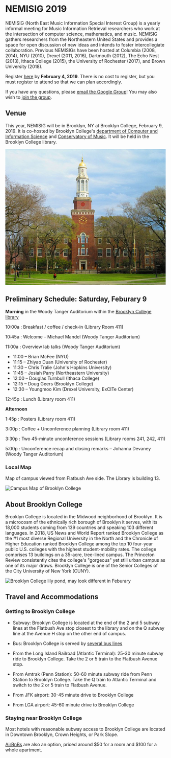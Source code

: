 # NEMISIG 2019

NEMISIG (North East Music Information Special Interest Group) is a yearly informal meeting for Music Information Retrieval researchers who work at the intersection of computer science, mathematics, and music. NEMISIG gathers researchers from the Northeastern United States and provides a space for open discussion of new ideas and intends to foster intercollegiate collaboration.  Previous NEMISIGs have been hosted at Columbia (2008, 2014), NYU (2010), Drexel (2011, 2016), Dartmouth (2012), The Echo Nest (2013), Ithaca College (2015), the University of Rochester (2017), and Brown University (2018).

Register [here](https://goo.gl/forms/zehbV5OlrGNl3exz2) by **February 4, 2019**.  There is no cost to register, but you must register to attend so that we can plan accordingly.

If you have any questions, please [email the Google Group](mailto:nemisig@googlegroups.com)! You may also wish to [join the group](https://groups.google.com/forum/#!forum/nemisig).

## Venue

This year, NEMISIG will be in Brooklyn, NY at Brooklyn College, February 9, 2019. It is co-hosted by Brooklyn College's [department of Computer and Information Science](http://www.brooklyn.cuny.edu/web/academics/schools/naturalsciences/departments/computers.php) and [Conservatory of Music](http://www.brooklyn.cuny.edu/web/academics/schools/mediaarts/departments/music.php).  It will be held in the Brooklyn College library.

![Brooklyn College Library - image from Wikipedia user Beyond My Ken](/images/library.jpg)

## Preliminary Schedule: Saturday, Feburary 9

**Morning** in the Woody Tanger Auditorium within the [Brooklyn College library](https://goo.gl/maps/VyeWi5aqm6r)

10:00a
: Breakfast / coffee / check-in (Library Room 411)

10:45a
: Welcome – Michael Mandel (Woody Tanger Auditorium)

11:00a
: Overview lab talks (Woody Tanger Auditorium)
   * 11:00 – Brian McFee (NYU)
   * 11:15 – Zhiyao Duan (University of Rochester)
   * 11:30 – Chris Tralie (John's Hopkins University)
   * 11:45 – Josiah Parry (Northeastern University)
   * 12:00 – Douglas Turnbull (Ithaca College)
   * 12:15 – Doug Geers (Brooklyn College)
   * 12:30 – Youngmoo Kim (Drexel University, ExCITe Center)

12:45p
: Lunch (Library room 411)

**Afternoon**

1:45p
: Posters (Library room 411)

3:00p
: Coffee + Unconference planning (Library room 411)

3:30p
: Two 45-minute unconference sessions (Library rooms 241, 242, 411)

5:00p
: Unconference recap and closing remarks – Johanna Devaney (Woody Tanger Auditorium)


### Local Map

Map of campus viewed from Flatbush Ave side.  The Library is building 13.

![Campus Map of Brooklyn College](http://www.brooklyn.cuny.edu/web/abo_misc/180827_Map_689x892.jpg)


## About Brooklyn College

Brooklyn College is located in the Midwood neighborhood of Brooklyn.  It is a microcosm of the ethnically rich borough of Brooklyn it serves, with its 18,000 students coming from 139 countries and speaking 103 different languages.  In 2018, US News and World Report ranked Brooklyn College as the #1 most diverse Regional University in the North and the Chronicle of Higher Education ranked Brooklyn College among the top 10 four-year public U.S. colleges with the highest student-mobility rates.  The college comprises 13 buildings on a 35-acre, tree-lined campus. The Princeton Review consistently cites the college's "gorgeous" yet still urban campus as one of its major draws.  Brooklyn College is one of the Senior Colleges of the City University of New York (CUNY).

![Brooklyn College lily pond, may look different in Feburary](http://www.brooklyn.cuny.edu/web/off_hr/170412_Spring_Lily_Pond_738x330.jpg)


## Travel and Accommodations

### Getting to Brooklyn College

- Subway: Brooklyn College is located at the end of the 2 and 5 subway lines at the Flatbush Ave stop closest to the library and on the Q subway line at the Avenue H stop on the other end of campus.

- Bus: Brooklyn College is served by [several bus lines](http://tripplanner.mta.info)

- From the Long Island Railroad (Atlantic Terminal): 25-30 minute subway ride to Brooklyn College.  Take the 2 or 5 train to the Flatbush Avenue stop.

- From Amtrak (Penn Station): 50-60 minute subway ride from Penn Station to Brooklyn College.  Take the Q train to Atlantic Terminal and switch to the 2 or 5 train to Flatbush Avenue.

- From JFK airport: 30-45 minute drive to Brooklyn College

- From LGA airport: 45-60 minute drive to Brooklyn College

### Staying near Brooklyn College

Most hotels with reasonable subway access to Brooklyn College are located in Downtown Brooklyn, Crown Heights, or Park Slope.

[AirBnBs](https://www.airbnb.com/s/homes?refinement_paths%5B%5D=%2Fhomes&checkin=2019-02-08&checkout=2019-02-10&adults=0&children=0&infants=0&toddlers=0&query=Midwood%2C%20Brooklyn%2C%20NY%2C%20United%20States&place_id=ChIJcR4NcMdEwokReNyWtD8H2Rs&allow_override%5B%5D=&map_toggle=false&s_tag=Oh6G1nKz) are also an option, priced around $50 for a room and $100 for a whole apartment.
